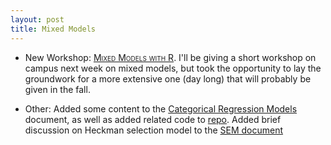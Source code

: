 ```yaml
---
layout: post
title: Mixed Models
---
```


- New Workshop: [<span style="font-variant:small-caps;">Mixed Models with R</span>](../workshops/mixed_models_r/). I'll be giving a short workshop on campus next week on mixed models, but took the opportunity to lay the groundwork for a more extensive one (day long) that will probably be given in the fall.

- Other: Added some content to the [Categorical Regression Models](../docs/logregmodels.html) document, as well as added related code to [repo](https://github.com/m-clark/Miscellaneous-R-Code).  Added brief discussion on Heckman selection model to the [SEM document](../sem/)

